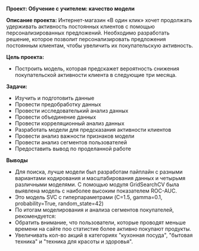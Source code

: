 **Проект: Обучение с учителем: качество модели**

**Описание проекта:**
Интернет-магазин «В один клик» хочет продолжать удерживать активность постоянных клиентов с помощью персонализированных предложений. Необходимо разработать решение, которое позволит персонализировать предложения постоянным клиентам, чтобы увеличить их покупательскую активность.

**Цель проекта:**
* Построить модель, которая предскажет вероятность снижения покупательской активности клиента в следующие три месяца.

**Задачи:**

* Изучить и подготовить данные
* Провести предобработку данных
* Провести исследователький анализ данных
* Провести объединение данных
* Провести корреляционный анализ данных
* Разработать модели для предсказания активности клиентов
* Провести анализ важности признаков модели
* Провести анализ сегментов пользователей
* Предоставить вывод по проделанной работе

**Выводы**
* Для поиска, лучше модели был разработам пайплайн с разными вариантами кодирования и масштабирования данных и четырьмя различными моделями. С помощью модуля GridSearchCV была выявлена модель с наиболее высоким показателем ROC-AUC.
* Это модель SVC c гиперпараметрами (C=1.5, gamma=0.1, probability=True, random_state=42)  
* По итогам моделирования и анализа сегментов покупателей, рекомендуется:
 * Обратить внимание, что пользователи, которые проводят меньше времени на сайте поо статистие более активно покупают продукты.
 * Увеличивать кол-во акций в категориях "кухонная посуда", "бытовая техника" и "техника для красоты и здоровья".